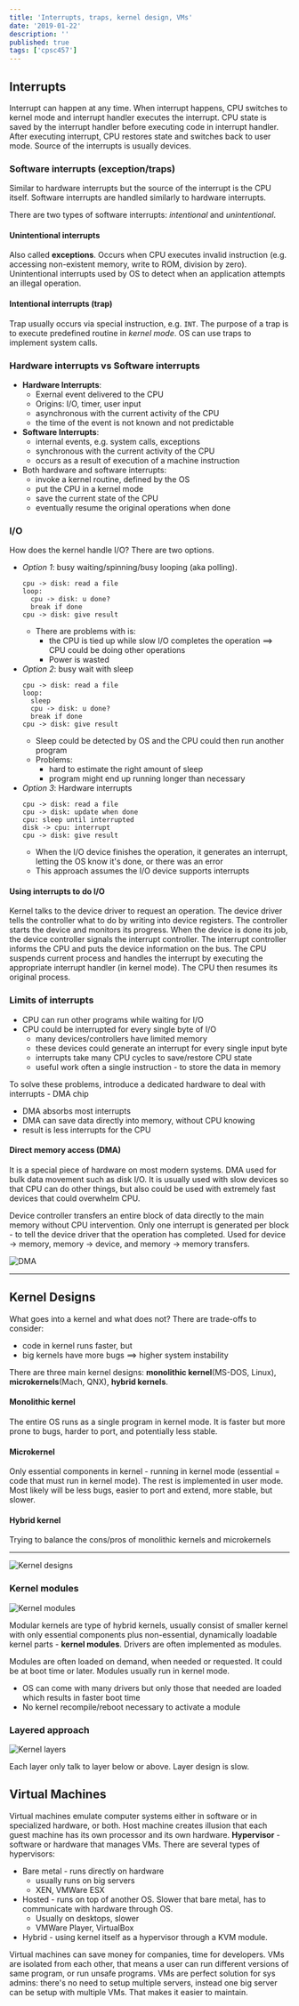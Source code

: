 ```yaml
---
title: 'Interrupts, traps, kernel design, VMs'
date: '2019-01-22'
description: ''
published: true
tags: ['cpsc457']
---
```


## Interrupts

Interrupt can happen at any time. When interrupt happens, CPU switches to kernel mode and interrupt handler executes the interrupt. CPU state is saved by the interrupt handler before executing code in interrupt handler. After executing interrupt, CPU restores state and switches back to user mode. Source of the interrupts is usually devices.

### Software interrupts (exception/traps)

Similar to hardware interrupts but the source of the interrupt is the CPU itself. Software interrupts are handled similarly to hardware interrupts.

There are two types of software interrupts: *intentional* and *unintentional*.

#### Unintentional interrupts

Also called **exceptions**. Occurs when CPU executes invalid instruction (e.g. accessing non-existent memory, write to ROM, division by zero). Unintentional interrupts used by OS to detect when an application attempts an illegal operation.

#### Intentional interrupts (trap)

Trap usually occurs via special instruction, e.g. `INT`. The purpose of a trap is to execute predefined routine in *kernel mode*. OS can use traps to implement system calls.

### Hardware interrupts vs Software interrupts

- **Hardware Interrupts**:
  - Exernal event delivered to the CPU
  - Origins: I/O, timer, user input
  - asynchronous with the current activity of the CPU
  - the time of the event is not known and not predictable
- **Software Interrupts**:
  - internal events, e.g. system calls, exceptions
  - synchronous with the current activity of the CPU
  - occurs as a result of execution of a machine instruction
- Both hardware and software interrupts:
  - invoke a kernel routine, defined by the OS
  - put the CPU in a kernel mode
  - save the current state of the CPU
  - eventually resume the original operations when done

### I/O

How does the kernel handle I/O? There are two options.

- *Option 1*: busy waiting/spinning/busy looping (aka polling).
    ```
    cpu -> disk: read a file
    loop:
      cpu -> disk: u done?
      break if done
    cpu -> disk: give result
    ```
  - There are problems with is:
    - the CPU is tied up while slow I/O completes the operation $\implies$ CPU could be doing other operations
    - Power is wasted
- *Option 2*: busy wait with sleep
    ```
    cpu -> disk: read a file
    loop:
      sleep
      cpu -> disk: u done?
      break if done
    cpu -> disk: give result
    ```
    - Sleep could be detected by OS and the CPU could then run another program
    - Problems:
      - hard to estimate the right amount of sleep
      - program might end up running longer than necessary
- *Option 3*: Hardware interrupts
    ```
    cpu -> disk: read a file
    cpu -> disk: update when done
    cpu: sleep until interrupted
    disk -> cpu: interrupt
    cpu -> disk: give result
    ```
    - When the I/O device finishes the operation, it generates an interrupt, letting the OS know it's done, or there was an error
    - This approach assumes the I/O device supports interrupts

#### Using interrupts to do I/O

Kernel talks to the device driver to request an operation. The device driver tells the controller what to do by writing into device registers. The controller starts the device and monitors its progress. When the device is done its job, the device controller signals the interrupt controller. The interrupt controller informs the CPU and puts the device information on the bus. The CPU suspends current process and handles the interrupt by executing the appropriate interrupt handler (in kernel mode). The CPU then resumes its original process.

### Limits of interrupts

- CPU can run other programs while waiting for I/O
- CPU could be interrupted for every single byte of I/O
  - many devices/controllers have limited memory
  - these devices could generate an interrupt for every single input byte
  - interrupts take many CPU cycles to save/restore CPU state
  - useful work often a single instruction - to store the data in memory

To solve these problems, introduce a dedicated hardware to deal with interrupts - DMA chip

- DMA absorbs most interrupts
- DMA can save data directly into memory, without CPU knowing
- result is less interrupts for the CPU

#### Direct memory access (DMA)

It is a special piece of hardware on most modern systems. DMA used for bulk data movement such as disk I/O. It is usually used with slow devices so that CPU can do other things, but also could be used with extremely fast devices that could overwhelm CPU.

Device controller transfers an entire block of data directly to the main memory without CPU intervention. Only one interrupt is generated per block - to tell the device driver that the operation has completed. Used for device $\to$ memory, memory $\to$ device, and memory $\to$ memory transfers.

![DMA](lec3-dma.png)

---

## Kernel Designs

What goes into a kernel and what does not? There are trade-offs to consider:

- code in kernel runs faster, but
- big kernels have more bugs $\implies$ higher system instability

There are three main kernel designs: **monolithic kernel**(MS-DOS, Linux), **microkernels**(Mach, QNX), **hybrid kernels**.

#### Monolithic kernel

The entire OS runs as a single program in kernel mode. It is faster  but more prone to bugs, harder to port, and potentially less stable.

#### Microkernel

Only essential components in kernel - running in kernel mode (essential = code that must run in kernel mode). The rest is implemented in user mode. Most likely will be less bugs, easier to port and extend, more stable, but slower.

#### Hybrid kernel

Trying to balance the cons/pros of monolithic kernels and microkernels

---

![Kernel designs](lec3-kernel-designs.png)

### Kernel modules

![Kernel modules](lec3-kernel-module.png)

Modular kernels are type of hybrid kernels, usually consist of smaller kernel with only essential components plus non-essential, dynamically loadable kernel parts - **kernel modules**. Drivers are often implemented as modules.

Modules are often loaded on demand, when needed or requested. It could be at boot time or later. Modules usually run in kernel mode.

- OS can come with many drivers but only those that needed are loaded which results in faster boot time
- No kernel recompile/reboot necessary to activate a module

### Layered approach

![Kernel layers](lec3-kernel-layers.png)

Each layer only talk to layer below or above. Layer design is slow.

## Virtual Machines

Virtual machines emulate computer systems either in software or in specialized hardware, or both. Host machine creates illusion that each guest machine has its own processor and its own hardware. **Hypervisor** - software or hardware that manages VMs. There are several types of hypervisors:

- Bare metal - runs directly on hardware
  - usually runs on big servers
  - XEN, VMWare ESX
- Hosted - runs on top of another OS. Slower that bare metal, has to communicate with hardware through OS.
  - Usually on desktops, slower
  - VMWare Player, VirtualBox
- Hybrid - using kernel itself as a hypervisor through a KVM module.

Virtual machines can save money for companies, time for developers. VMs are isolated from each other, that means a user can run different versions of same program, or run unsafe programs. VMs are perfect solution for sys admins: there's no need to setup multiple servers, instead one big server can be setup with multiple VMs. That makes it easier to maintain.

<!--Containers do not virtualize the machine, containers virtualize the OS. "each user app has it's own os"-->

